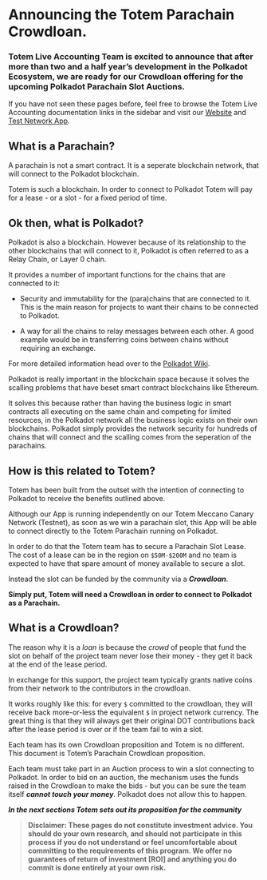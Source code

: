 
# Announcing the Totem Parachain Crowdloan.

### Totem Live Accounting Team is excited to announce that after more than two and a half year’s development in the Polkadot Ecosystem, we are ready for our Crowdloan offering for the upcoming Polkadot Parachain Slot Auctions.

If you have not seen these pages before, feel free to browse the Totem Live Accounting documentation links in the sidebar and visit our [Website](https://totemaccounting.com) and [Test Network App](https://totem.live).

## What is a Parachain?

A parachain is not a smart contract. It is a seperate blockchain network, that will connect to the Polkadot blockchain. 

Totem is such a blockchain. In order to connect to Polkadot Totem will pay for a lease - or a slot - for a fixed period of time. 

## Ok then, what is Polkadot?

Polkadot is also a blockchain. However because of its relationship to the other blockchains that will connect to it, Polkadot is often referred to as a Relay Chain, or Layer 0 chain. 

It provides a number of important functions for the chains that are connected to it:

* Security and immutability for the (para)chains that are connected to it. This is the main reason for projects to want their chains to be connected to Polkadot. 

* A way for all the chains to relay messages between each other. A good example would be in transferring coins between chains without requiring an exchange.

For more detailed information head over to the [Polkadot Wiki](https://wiki.polkadot.network/).

Polkadot is really important in the blockchain space because it solves the scalling problems that have beset smart contract blockchains like Ethereum. 

It solves this because rather than having the business logic in smart contracts all executing on the same chain and competing for limited resources, in the Polkadot network all the business logic exists on their own blockchains. Polkadot simply provides the network security for hundreds of chains that will connect and the scalling comes from the seperation of the parachains.

## How is this related to Totem?

Totem has been built from the outset with the intention of connecting to Polkadot to receive the benefits outlined above.

Although our App is running independently on our Totem Meccano Canary Network (Testnet), as soon as we win a parachain slot, this App will be able to connect directly to the Totem Parachain running on Polkadot. 

In order to do that the Totem team has to secure a Parachain Slot Lease. The cost of a lease can be in the region on `$50M-$200M` and no team is expected to have that spare amount of money available to secure a slot. 

Instead the slot can be funded by the community via a **_Crowdloan_**. 

**Simply put, Totem will need a Crowdloan in order to connect to Polkadot as a Parachain.**

## What is a Crowdloan?

The reason why it is a _loan_ is because the _crowd_ of people that fund the slot on behalf of the project team never lose their money - they get it back at the end of the lease period.

In exchange for this support, the project team typically grants native coins from their network to the contributors in the crowdloan.

It works roughly like this: for every `$` committed to the crowdloan, they will receive back more-or-less the equivalent `$` in project network currency. The great thing is that they will always get their original DOT contributions back after the lease period is over or if the team fail to win a slot.

Each team has its own Crowdloan proposition and Totem is no different. This document is Totem’s Parachain Crowdloan proposition.

Each team must take part in an Auction process to win a slot connecting to Polkadot. In order to bid on an auction, the mechanism uses the funds raised in the Crowdloan to make the bids - but you can be sure the team itself **_cannot touch your money_**. Polkadot does not allow this to happen.

**_In the next sections Totem sets out its proposition for the community_**


> **Disclaimer: These pages do not constitute investment advice. You should do your own research, and should not participate in this process if you do not understand or feel uncomfortable about committing to the requirements of this program. We offer no guarantees of return of investment [ROI] and anything you do commit is done entirely at your own risk.**
